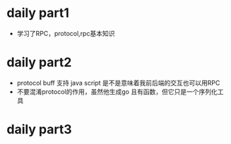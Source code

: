 # daily part1
* 学习了RPC，protocol,rpc基本知识
# daily part2
* protocol buff 支持 java script 是不是意味着我前后端的交互也可以用RPC
* 不要混淆protocol的作用，虽然他生成go 且有函数，但它只是一个序列化工具
# daily part3
